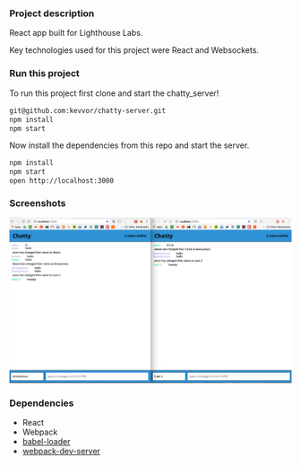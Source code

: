 ### Project description

React app built for Lighthouse Labs.

Key technologies used for this project were React and Websockets.

### Run this project

To run this project first clone and start the chatty_server!

```
git@github.com:kevvor/chatty-server.git
npm install
npm start
```

Now install the dependencies from this repo and start the server.

```
npm install
npm start
open http://localhost:3000
```


### Screenshots

!["home page"](https://github.com/kevvor/chattyapp/blob/master/docs/home_screen.png?raw=true)

### Dependencies

* React
* Webpack
* [babel-loader](https://github.com/babel/babel-loader)
* [webpack-dev-server](https://github.com/webpack/webpack-dev-server)
